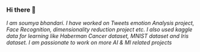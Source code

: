 ### Hi there 👋
*I am soumya bhandari. I have worked on Tweets emotion Analysis project, Face Recognition, dimensionality reduction project etc. I also used kaggle data for learning like Haberman Cancer dataset, MNIST dataset and Iris dataset. I am passionate to work on more AI & Ml related projects* 
<!--
**SoumyaBhandari/SoumyaBhandari** is a ✨ _special_ ✨ repository because its `README.md` (this file) appears on your GitHub profile.

* 🔭 I’m currently learning Applied Machine Learning
- 🌱 I had worked as Data Scientist
- 👯 I’m looking to collaborate on NLP, Ml and AI projects
- 🤔 I’m looking for help with ...
- 💬 Ask me about PCA, TNSE, NLP ,ML
- 📫 How to reach me: https://www.linkedin.com/in/soumya-bhandari-1b8042130/ or mail me on soumyabhandari4@gmail
- ⚡ Fun fact: i love to work 
-->
